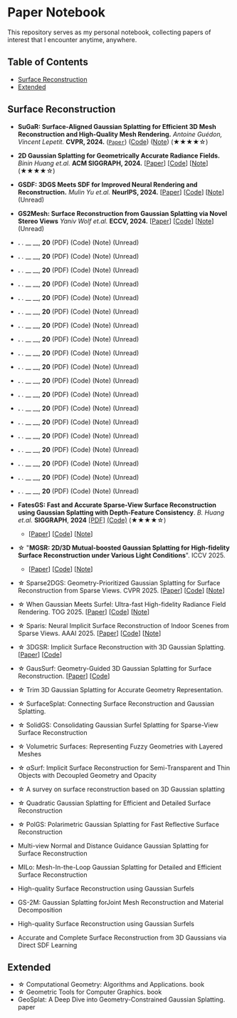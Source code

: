 # Paper Notebook

This repository serves as my personal notebook, collecting papers of interest that I encounter anytime, anywhere.

## Table of Contents

- [Surface Reconstruction](#Surface-Reconstruction)
- [Extended](#Extended)


## Surface Reconstruction

- __SuGaR: Surface-Aligned Gaussian Splatting for Efficient 3D Mesh Reconstruction and High-Quality Mesh Rendering.__ _Antoine Guédon, Vincent Lepetit._ __CVPR, 2024.__ ([`Paper`](https://arxiv.org/pdf/2311.12775)) ([Code](https://github.com/Anttwo/SuGaR)) ([Note]()) (★★★★☆)

- __2D Gaussian Splatting for Geometrically Accurate Radiance Fields.__ _Binin Huang et.al._  __ACM SIGGRAPH, 2024.__ [[Paper](https://arxiv.org/pdf/2403.17888)] [[Code](https://github.com/hbb1/2d-gaussian-splatting)] [[Note]()] (★★★★☆)

- __GSDF: 3DGS Meets SDF for Improved Neural Rendering and Reconstruction.__ _Mulin Yu et.al._  __NeurIPS, 2024.__ [[Paper](https://arxiv.org/pdf/2403.16964)] [[Code](https://github.com/city-super/GSDF)] [[Note]()] (Unread)

- __GS2Mesh: Surface Reconstruction from Gaussian Splatting via Novel Stereo Views__ _Yaniv Wolf et.al._ __ECCV, 2024.__ [[Paper](https://arxiv.org/pdf/2404.01810)] [[Code](https://github.com/yanivw12/gs2mesh/tree/main)] [[Note]()] (Unread)

- __.__ _._ __ __, __20__ (PDF) (Code) (Note) (Unread)

- __.__ _._ __ __, __20__ (PDF) (Code) (Note) (Unread)

- __.__ _._ __ __, __20__ (PDF) (Code) (Note) (Unread)

- __.__ _._ __ __, __20__ (PDF) (Code) (Note) (Unread)

- __.__ _._ __ __, __20__ (PDF) (Code) (Note) (Unread)

- __.__ _._ __ __, __20__ (PDF) (Code) (Note) (Unread)

- __.__ _._ __ __, __20__ (PDF) (Code) (Note) (Unread)

- __.__ _._ __ __, __20__ (PDF) (Code) (Note) (Unread)

- __.__ _._ __ __, __20__ (PDF) (Code) (Note) (Unread)

- __.__ _._ __ __, __20__ (PDF) (Code) (Note) (Unread)

- __.__ _._ __ __, __20__ (PDF) (Code) (Note) (Unread)

- __.__ _._ __ __, __20__ (PDF) (Code) (Note) (Unread)

- __.__ _._ __ __, __20__ (PDF) (Code) (Note) (Unread)

- __.__ _._ __ __, __20__ (PDF) (Code) (Note) (Unread)

- __.__ _._ __ __, __20__ (PDF) (Code) (Note) (Unread)

- __.__ _._ __ __, __20__ (PDF) (Code) (Note) (Unread)

- __.__ _._ __ __, __20__ (PDF) (Code) (Note) (Unread)

- __.__ _._ __ __, __20__ (PDF) (Code) (Note) (Unread)

- __.__ _._ __ __, __20__ (PDF) (Code) (Note) (Unread)



- __FatesGS: Fast and Accurate Sparse-View Surface Reconstruction using Gaussian Splatting with Depth-Feature Consistency__. _B. Huang et.al._  __SIGGRAPH__, __2024__ [[PDF]](https://arxiv.org/pdf/2403.17888) [(Code)](https://github.com/hbb1/2d-gaussian-splatting) (★★★★☆)
  - [[Paper](https://arxiv.org/pdf/2501.04628)] [[Code](https://github.com/yulunwu0108/FatesGS)] [[Note]()]  
- ☆ "__MGSR: 2D/3D Mutual-boosted Gaussian Splatting for High-fidelity Surface Reconstruction under Various Light Conditions__". ICCV 2025.
  - [[Paper](https://arxiv.org/pdf/2503.05182)] [[Code](https://github.com/TsingyuanChou/MGSR)]  [[Note]()]  
- ☆ Sparse2DGS: Geometry-Prioritized Gaussian Splatting for Surface Reconstruction from Sparse Views. CVPR 2025. [[Paper](https://arxiv.org/pdf/2504.20378)] [[Code](https://github.com/Wuuu3511/Sparse2DGS)] [[Note]()]  
- ☆ When Gaussian Meets Surfel: Ultra-fast High-fidelity Radiance Field Rendering. TOG 2025. [[Paper](https://arxiv.org/pdf/2504.17545)] [[Code]()] [[Note]()]  
- ☆ Sparis: Neural Implicit Surface Reconstruction of Indoor Scenes from Sparse Views. AAAI 2025. [[Paper](https://arxiv.org/pdf/2501.01196)] [[Code](https://github.com/yulunwu0108/Sparis)] [[Note]()]  
- ☆ 3DGSR: Implicit Surface Reconstruction with 3D Gaussian Splatting. [[Paper](https://dl.acm.org/doi/pdf/10.1145/3687952)] [[Code]()]
- ☆ GausSurf: Geometry-Guided 3D Gaussian Splatting for Surface Reconstruction. [[Paper]()] [[Code](https://github.com/jiepengwang/GausSurf)]
- ☆ Trim 3D Gaussian Splatting for Accurate Geometry Representation.
- ☆ SurfaceSplat: Connecting Surface Reconstruction and Gaussian Splatting.
- ☆ SolidGS: Consolidating Gaussian Surfel Splatting for Sparse-View Surface Reconstruction
- ☆ Volumetric Surfaces: Representing Fuzzy Geometries with Layered Meshes
- ☆ αSurf: Implicit Surface Reconstruction for Semi-Transparent and Thin Objects with Decoupled Geometry and Opacity
- ☆ A survey on surface reconstruction based on 3D Gaussian splatting
- ☆ Quadratic Gaussian Splatting for Efficient and Detailed Surface Reconstruction
- ☆ PolGS: Polarimetric Gaussian Splatting for Fast Reflective Surface Reconstruction
- Multi-view Normal and Distance Guidance Gaussian Splatting for Surface Reconstruction
- MILo: Mesh-In-the-Loop Gaussian Splatting for Detailed and Efficient Surface Reconstruction
- High-quality Surface Reconstruction using Gaussian Surfels
- GS-2M: Gaussian Splatting forJoint Mesh Reconstruction and Material Decomposition
- High-quality Surface Reconstruction using Gaussian Surfels
- Accurate and Complete Surface Reconstruction from 3D Gaussians via Direct SDF Learning



## Extended
  
- ☆ Computational Geometry: Algorithms and Applications. book 
- ☆ Geometric Tools for Computer Graphics. book
- GeoSplat: A Deep Dive into Geometry-Constrained Gaussian Splatting. paper

